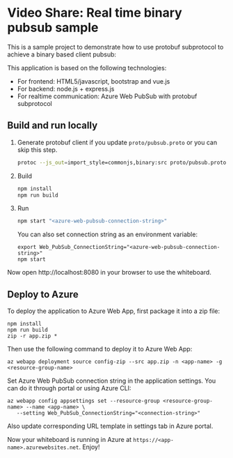 # Video Share: Real time binary pubsub sample

This is a sample project to demonstrate how to use protobuf subprotocol to achieve a binary based client pubsub:

This application is based on the following technologies:

* For frontend: HTML5/javascript, bootstrap and vue.js
* For backend: node.js + express.js
* For realtime communication: Azure Web PubSub with protobuf subprotocol

## Build and run locally

1. Generate protobuf client if you update `proto/pubsub.proto` or you can skip this step.
   ```bash
   protoc --js_out=import_style=commonjs,binary:src proto/pubsub.proto
   ```

1. Build
   ```bash
   npm install
   npm run build
   ```

2. Run
   ```bash
   npm start "<azure-web-pubsub-connection-string>"
   ```

   You can also set connection string as an environment variable:

   ```
   export Web_PubSub_ConnectionString="<azure-web-pubsub-connection-string>"
   npm start
   ```

Now open http://localhost:8080 in your browser to use the whiteboard.

## Deploy to Azure

To deploy the application to Azure Web App, first package it into a zip file:

```
npm install
npm run build
zip -r app.zip *
```

Then use the following command to deploy it to Azure Web App:

```
az webapp deployment source config-zip --src app.zip -n <app-name> -g <resource-group-name>
```

Set Azure Web PubSub connection string in the application settings. You can do it through portal or using Azure CLI:
```
az webapp config appsettings set --resource-group <resource-group-name> --name <app-name> \
   --setting Web_PubSub_ConnectionString="<connection-string>"
```

Also update corresponding URL template in settings tab in Azure portal.

Now your whiteboard is running in Azure at `https://<app-name>.azurewebsites.net`. Enjoy!
